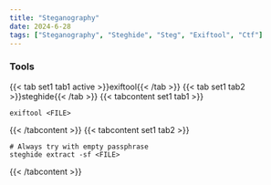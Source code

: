 ```yaml
---
title: "Steganography"
date: 2024-6-28
tags: ["Steganography", "Steghide", "Steg", "Exiftool", "Ctf"]
---
```


### Tools

{{< tab set1 tab1 active >}}exiftool{{< /tab >}}
{{< tab set1 tab2 >}}steghide{{< /tab >}}
{{< tabcontent set1 tab1 >}}

```console
exiftool <FILE>
```

{{< /tabcontent >}}
{{< tabcontent set1 tab2 >}}

```console
# Always try with empty passphrase
steghide extract -sf <FILE>
```

{{< /tabcontent >}}

